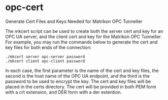 # opc-cert

Generate Cert Files and Keys Needed for Matrikon OPC Tunneller

The mkcert script can be used to create both the server cert and key
for an OPC UA server, and the client cert and key for the Matrikon
OPC Tunneller. For example, you may run the commands below to generate
the cert and key files for both ends of the connection:

	./mkcert server opc-server password
	./mkcert client opc-client password

In each case, the first parameter is the name of the cert and key files,
the second is the host name of the OPC UA endpoint, and the third is the
password to be used to encrypt the key. The cert and key files will be
placed in the certs directory. The cert will be provided in both PEM form
with a crt extension, and DER form with a der extention.
